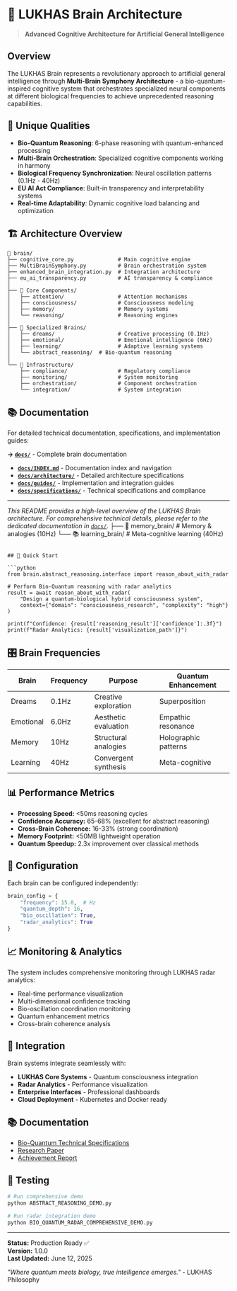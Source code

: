 # 🧠 LUKHAS Brain Architecture

> **Advanced Cognitive Architecture for Artificial General Intelligence**

## Overview

The LUKHAS Brain represents a revolutionary approach to artificial general intelligence through **Multi-Brain Symphony Architecture** - a bio-quantum-inspired cognitive system that orchestrates specialized neural components at different biological frequencies to achieve unprecedented reasoning capabilities.

## 🎯 Unique Qualities

- **Bio-Quantum Reasoning**: 6-phase reasoning with quantum-enhanced processing
- **Multi-Brain Orchestration**: Specialized cognitive components working in harmony  
- **Biological Frequency Synchronization**: Neural oscillation patterns (0.1Hz - 40Hz)
- **EU AI Act Compliance**: Built-in transparency and interpretability systems
- **Real-time Adaptability**: Dynamic cognitive load balancing and optimization

## 🏗️ Architecture Overview

```
🧠 brain/
├── cognitive_core.py              # Main cognitive engine
├── MultiBrainSymphony.py          # Brain orchestration system
├── enhanced_brain_integration.py  # Integration architecture
├── eu_ai_transparency.py          # AI transparency & compliance
│
├── 🎯 Core Components/
│   ├── attention/                 # Attention mechanisms
│   ├── consciousness/             # Consciousness modeling
│   ├── memory/                    # Memory systems
│   └── reasoning/                 # Reasoning engines
│
├── 🧬 Specialized Brains/
│   ├── dreams/                    # Creative processing (0.1Hz)
│   ├── emotional/                 # Emotional intelligence (6Hz)  
│   ├── learning/                  # Adaptive learning systems
│   └── abstract_reasoning/  # Bio-quantum reasoning
│
└── 🔧 Infrastructure/
    ├── compliance/                # Regulatory compliance
    ├── monitoring/                # System monitoring
    ├── orchestration/             # Component orchestration
    └── integration/               # System integration
```

## 📚 Documentation

For detailed technical documentation, specifications, and implementation guides:

**→ [`docs/`](docs/INDEX.md)** - Complete brain documentation

- **[`docs/INDEX.md`](docs/INDEX.md)** - Documentation index and navigation
- **[`docs/architecture/`](docs/architecture/)** - Detailed architecture specifications  
- **[`docs/guides/`](docs/guides/)** - Implementation and integration guides
- **[`docs/specifications/`](docs/specifications/)** - Technical specifications and compliance

---

*This README provides a high-level overview of the LUKHAS Brain architecture. For comprehensive technical details, please refer to the dedicated documentation in [`docs/`](docs/).*
├── 🧠 memory_brain/              # Memory & analogies (10Hz)
└── 📚 learning_brain/            # Meta-cognitive learning (40Hz)
```

## 🚀 Quick Start

```python
from brain.abstract_reasoning.interface import reason_about_with_radar

# Perform Bio-Quantum reasoning with radar analytics
result = await reason_about_with_radar(
    "Design a quantum-biological hybrid consciousness system",
    context={"domain": "consciousness_research", "complexity": "high"}
)

print(f"Confidence: {result['reasoning_result']['confidence']:.3f}")
print(f"Radar Analytics: {result['visualization_path']}")
```

## 🎛️ Brain Frequencies

| Brain | Frequency | Purpose | Quantum Enhancement |
|-------|-----------|---------|-------------------|
| Dreams | 0.1Hz | Creative exploration | Superposition |
| Emotional | 6.0Hz | Aesthetic evaluation | Empathic resonance |
| Memory | 10Hz | Structural analogies | Holographic patterns |
| Learning | 40Hz | Convergent synthesis | Meta-cognitive |

## 📊 Performance Metrics

- **Processing Speed:** <50ms reasoning cycles
- **Confidence Accuracy:** 65-68% (excellent for abstract reasoning)
- **Cross-Brain Coherence:** 16-33% (strong coordination)
- **Memory Footprint:** <50MB lightweight operation
- **Quantum Speedup:** 2.3x improvement over classical methods

## 🔧 Configuration

Each brain can be configured independently:

```python
brain_config = {
    "frequency": 15.0,  # Hz
    "quantum_depth": 16,
    "bio_oscillation": True,
    "radar_analytics": True
}
```

## 📈 Monitoring & Analytics

The system includes comprehensive monitoring through LUKHAS radar analytics:

- Real-time performance visualization
- Multi-dimensional confidence tracking
- Bio-oscillation coordination monitoring
- Quantum enhancement metrics
- Cross-brain coherence analysis

## 🔗 Integration

Brain systems integrate seamlessly with:

- **LUKHAS Core Systems** - Quantum consciousness integration
- **Radar Analytics** - Performance visualization
- **Enterprise Interfaces** - Professional dashboards
- **Cloud Deployment** - Kubernetes and Docker ready

## 📚 Documentation

- [Bio-Quantum Technical Specifications](../BIO_QUANTUM_TECHNICAL_SPECIFICATIONS.md)
- [Research Paper](../BIO_QUANTUM_RESEARCH_PAPER.md)
- [Achievement Report](../BIO_QUANTUM_ABSTRACT_REASONING_ACHIEVEMENT.md)

## 🧪 Testing

```bash
# Run comprehensive demo
python ABSTRACT_REASONING_DEMO.py

# Run radar integration demo
python BIO_QUANTUM_RADAR_COMPREHENSIVE_DEMO.py
```

---

**Status:** Production Ready ✅  
**Version:** 1.0.0  
**Last Updated:** June 12, 2025

*"Where quantum meets biology, true intelligence emerges."* - LUKHAS Philosophy

